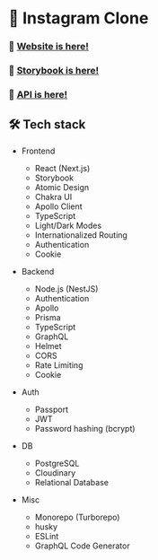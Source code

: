 # 📸 Instagram Clone
### 🥳 [Website is here!](https://instagram-clone-kentayamada-dev.vercel.app/)
### 📓 [Storybook is here!](https://instagram-clone-kentayamada-dev.vercel.app/storybook/)
### 🚀 [API is here!](https://studio.apollographql.com/public/Instagram-Clone-b7jzle/home?variant=current)
## 🛠️ Tech stack

- Frontend
  - React (Next.js)
  - Storybook
  - Atomic Design
  - Chakra UI
  - Apollo Client
  - TypeScript
  - Light/Dark Modes
  - Internationalized Routing
  - Authentication
  - Cookie
  
- Backend
  - Node.js (NestJS)
  - Authentication
  - Apollo
  - Prisma
  - TypeScript
  - GraphQL
  - Helmet
  - CORS
  - Rate Limiting
  - Cookie

- Auth
  - Passport
  - JWT
  - Password hashing (bcrypt)

- DB
  - PostgreSQL
  - Cloudinary
  - Relational Database

- Misc
  - Monorepo (Turborepo)
  - husky
  - ESLint
  - GraphQL Code Generator
